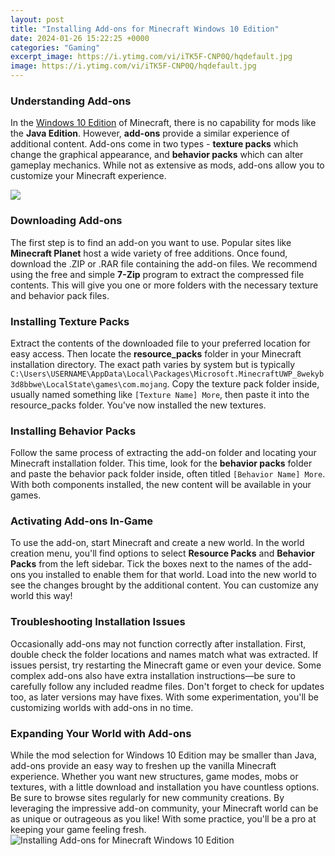 ```yaml
---
layout: post
title: "Installing Add-ons for Minecraft Windows 10 Edition"
date: 2024-01-26 15:22:25 +0000
categories: "Gaming"
excerpt_image: https://i.ytimg.com/vi/iTK5F-CNP0Q/hqdefault.jpg
image: https://i.ytimg.com/vi/iTK5F-CNP0Q/hqdefault.jpg
---
```


### Understanding Add-ons
In the [Windows 10 Edition](https://store.fi.io.vn/womens-custom-proud-football-grandma-number-28-personalized-women-v-neck-t-shirt/women&) of Minecraft, there is no capability for mods like the **Java Edition**. However, **add-ons** provide a similar experience of additional content. Add-ons come in two types - **texture packs** which change the graphical appearance, and **behavior packs** which can alter gameplay mechanics. While not as extensive as mods, add-ons allow you to customize your Minecraft experience.

![](https://i.ytimg.com/vi/mleYTwTnwFo/maxresdefault.jpg)
### Downloading Add-ons
The first step is to find an add-on you want to use. Popular sites like **Minecraft Planet** host a wide variety of free additions. Once found, download the .ZIP or .RAR file containing the add-on files. We recommend using the free and simple **7-Zip** program to extract the compressed file contents. This will give you one or more folders with the necessary texture and behavior pack files.
### Installing Texture Packs 
Extract the contents of the downloaded file to your preferred location for easy access. Then locate the **resource_packs** folder in your Minecraft installation directory. The exact path varies by system but is typically `C:\Users\USERNAME\AppData\Local\Packages\Microsoft.MinecraftUWP_8wekyb3d8bbwe\LocalState\games\com.mojang`. Copy the texture pack folder inside, usually named something like `[Texture Name] More`, then paste it into the resource_packs folder. You've now installed the new textures.
### Installing Behavior Packs
Follow the same process of extracting the add-on folder and locating your Minecraft installation folder. This time, look for the **behavior packs** folder and paste the behavior pack folder inside, often titled `[Behavior Name] More`. With both components installed, the new content will be available in your games.
### Activating Add-ons In-Game 
To use the add-on, start Minecraft and create a new world. In the world creation menu, you'll find options to select **Resource Packs** and **Behavior Packs** from the left sidebar. Tick the boxes next to the names of the add-ons you installed to enable them for that world. Load into the new world to see the changes brought by the additional content. You can customize any world this way!
### Troubleshooting Installation Issues  
Occasionally add-ons may not function correctly after installation. First, double check the folder locations and names match what was extracted. If issues persist, try restarting the Minecraft game or even your device. Some complex add-ons also have extra installation instructions—be sure to carefully follow any included readme files. Don't forget to check for updates too, as later versions may have fixes. With some experimentation, you'll be customizing worlds with add-ons in no time.
### Expanding Your World with Add-ons
While the mod selection for Windows 10 Edition may be smaller than Java, add-ons provide an easy way to freshen up the vanilla Minecraft experience. Whether you want new structures, game modes, mobs or textures, with a little download and installation you have countless options. Be sure to browse sites regularly for new community creations. By leveraging the impressive add-on community, your Minecraft world can be as unique or outrageous as you like! With some practice, you'll be a pro at keeping your game feeling fresh.
![Installing Add-ons for Minecraft Windows 10 Edition](https://i.ytimg.com/vi/iTK5F-CNP0Q/hqdefault.jpg)